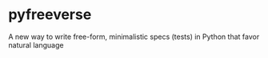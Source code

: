 pyfreeverse
===========

A new way to write free-form, minimalistic specs (tests) in Python that favor natural language
